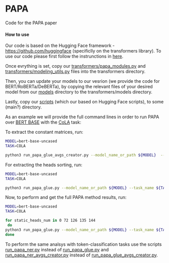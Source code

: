 # PAPA
Code for the PAPA paper

#### How to use

Our code is based on the Hugging Face framework - https://github.com/huggingface (specificlly on the transformers library).
To use our code please first follow the instrunctions in [here](https://huggingface.co/docs/transformers/installation#editable-install).

Once evrything is set, copy our [transformers/papa_modules.py](https://github.com/schwartz-lab-NLP/papa/blob/main/transformers/papa_modules.py
) and [transformers/modeling_utils.py](https://github.com/schwartz-lab-NLP/papa/blob/main/transformers/modeling_utils.py) files into the transformers directory.

Then, you can update your models to our vesrion (we provide the code for BERT/RoBERTa/DeBERTa), by copying the relevant files of your desired model from our [models](https://github.com/schwartz-lab-NLP/papa/tree/main/models) directory to the transformers/models directory.

Lastly, copy our [scripts](https://github.com/schwartz-lab-NLP/papa/tree/main/scripts) (which our based on Hugging Face scripts), to some (main?) directory.


As an example we will provide the full command lines in order to run PAPA over [BERT BASE](https://huggingface.co/bert-base-uncased) with the [CoLA](https://nyu-mll.github.io/CoLA/) task:

To extract the constant matrices, run:
```bash
MODEL=bert-base-uncased
TASK=COLA

python3 run_papa_glue_avgs_creator.py --model_name_or_path ${MODEL}  --task_name ${TASK}  --max_length 64    --per_device_train_batch_size 8   --output_dir <dir_to_save_constant_matrices> --cache_dir <your_cache_dir> --use_papa_preprocess true  --pad_to_max_length
```
For extracting the heads sorting, run:

```bash
MODEL=bert-base-uncased
TASK=COLA

python3 run_papa_glue.py --model_name_or_path ${MODEL} --task_name ${TASK} --do_eval --max_seq_length 64 --per_device_train_batch_size 16 --per_device_eval_batch_size 16 --output_dir <dir_to_save_sorted_heads> --cache_dir <your_cache_dir>  --do_train --num_train_epochs 15.0 --learning_rate 2e-5 --lr_scheduler_type constant --disable_tqdm true --evaluation_strategy epoch --save_strategy no --use_papa_preprocess --use_freeze_extract_pooler true --static_heads_dir <dir_saves_constant_matrices>  --save_total_limit 0 --sort_calculating True
```
Now, to perform and get the full PAPA method results, run:

```bash
MODEL=bert-base-uncased
TASK=COLA

for static_heads_num in 0 72 126 135 144
 do
python3 run_papa_glue.py --model_name_or_path ${MODEL} --task_name ${TASK} --do_eval --max_seq_length 64 --per_device_train_batch_size 16 --per_device_eval_batch_size 16 --output_dir <dir_to_save_results> --cache_dir <your_cache_dir> --do_train --num_train_epochs 15.0 --learning_rate 2e-5 --lr_scheduler_type constant --disable_tqdm true --evaluation_strategy epoch --save_strategy no --use_papa_preprocess --grad_for_classifier_only true --use_freeze_extract_pooler true --static_heads_dir <dir_saves_constant_matrices> --static_heads_num ${static_heads_num} --save_total_limit 0 --sorting_heads_dir <dir_saved_sorted_heads>
done
```

To perform the same analsys with token-classification tasks use the scripts [run_papa_ner.py](https://github.com/schwartz-lab-NLP/papa/blob/main/scripts/run_papa_ner.py) instead of [run_papa_glue.py](https://github.com/schwartz-lab-NLP/papa/blob/main/scripts/run_papa_glue.py) and [run_papa_ner_avgs_creator.py](https://github.com/schwartz-lab-NLP/papa/blob/main/scripts/run_papa_ner_avgs_creator.py) instead of [run_papa_glue_avgs_creator.py](https://github.com/schwartz-lab-NLP/papa/blob/main/scripts/run_papa_glue_avgs_creator.py).
